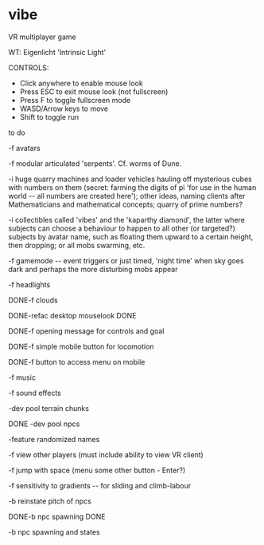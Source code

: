 # vibe
VR multiplayer game

WT: Eigenlicht 'Intrinsic Light'

CONTROLS:
- Click anywhere to enable mouse look
- Press ESC to exit mouse look (not fullscreen)
- Press F to toggle fullscreen mode
- WASD/Arrow keys to move
- Shift to toggle run

to do

-f avatars

-f modular articulated 'serpents'. Cf. worms of Dune. 

-i huge quarry machines and loader vehicles hauling off mysterious cubes with numbers on them (secret: farming the digits of pi 'for use in the human world -- all numbers are created here'); other ideas, naming clients after Mathematicians and mathematical concepts; quarry of prime numbers?

-i collectibles called 'vibes' and the 'kaparthy diamond', the latter where subjects can choose a behaviour to happen to all other (or targeted?) subjects by avatar name, such as floating them upward to a certain height, then dropping; or all mobs swarming, etc.

-f gamemode -- event triggers or just timed, 'night time' when sky goes dark and perhaps the more disturbing mobs appear

-f headlights

DONE-f clouds

DONE-refac desktop mouselook DONE

DONE-f opening message for controls and goal

DONE-f simple mobile button for locomotion 

DONE-f button to access menu on mobile

-f music

-f sound effects

-dev pool terrain chunks

DONE -dev pool npcs

-feature randomized names

-f view other players (must include ability to view VR client)

-f jump with space (menu some other button - Enter?)

-f sensitivity to gradients -- for sliding and climb-labour

-b reinstate pitch of npcs

DONE-b npc spawning DONE

-b npc spawning and states
